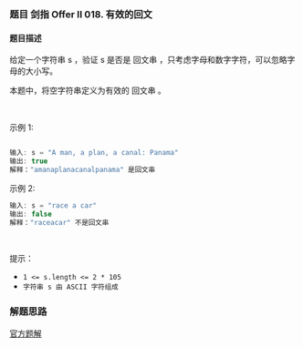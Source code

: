### 题目 剑指 Offer II 018. 有效的回文
#### 题目描述
给定一个字符串 s ，验证 s 是否是 回文串 ，只考虑字母和数字字符，可以忽略字母的大小写。

本题中，将空字符串定义为有效的 回文串 。

 

示例 1:
```js

输入: s = "A man, a plan, a canal: Panama"
输出: true
解释："amanaplanacanalpanama" 是回文串
```
示例 2:

```js
输入: s = "race a car"
输出: false
解释："raceacar" 不是回文串
```
 

提示：

- `1 <= s.length <= 2 * 105`
- `字符串 s 由 ASCII 字符组成`

### 解题思路
[官方题解](https://leetcode.cn/problems/XltzEq/solution/you-xiao-de-hui-wen-by-leetcode-solution-uj86/)
